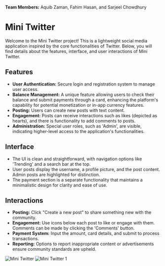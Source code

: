 
**Team Members:** Aquib Zaman, Fahim Hasan, and Sarjeel Chowdhury

# Mini Twitter

Welcome to the Mini Twitter project! This is a lightweight social media application inspired by the core functionalities of Twitter. Below, you will find details about the features, interface, and user interactions of Mini Twitter.



## Features

-	**User Authentication:** Secure login and registration system to manage user access.
-	**Balance Management:** A unique feature allowing users to check their balance and submit payments through a card, enhancing the platform's capability for potential monetization or in-app currency features.
-	**Posting:** Users can create new posts with text content.
-	**Engagement:** Posts can receive interactions such as likes (depicted as hearts), and there is functionality to add comments to posts.
-	**Administration:** Special user roles, such as 'Admin', are visible, indicating higher-level access to the application's functionalities.

## Interface

-	The UI is clean and straightforward, with navigation options like 'Trending' and a search bar at the top.
-	User posts display the username, a profile picture, and the post content. Admin posts are highlighted for distinction.
-	The payment section is a separate functionality that maintains a minimalistic design for clarity and ease of use.

## Interactions

-	**Posting:** Click "Create a new post" to share something new with the community.
-	**Engagement:** Use icons below each post to like or engage with them. Comments can be made by clicking the 'Comments' button.
-	**Payment System:** Input the amount, card details, and submit to process transactions.
-	**Reporting:** Options to report inappropriate content or advertisements ensure community standards are upheld.

![Mini Twitter](https://github.com/aquibzaman1999/CSC_322_TeamG/assets/124324132/dc24eae8-c234-4248-a962-452fc60d0128) 
![Mini Twitter 1](https://github.com/aquibzaman1999/CSC_322_TeamG/assets/124324132/78768314-a17b-48b3-bbb3-e2ef80f52f4f)



